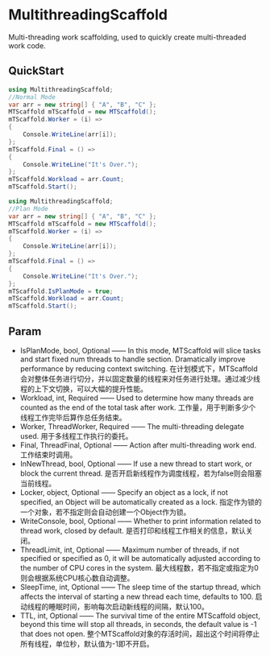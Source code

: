 # MultithreadingScaffold

Multi-threading work scaffolding, used to quickly create multi-threaded work code. 



## QuickStart

```c#
using MultithreadingScaffold;
//Normal Mode
var arr = new string[] { "A", "B", "C" };
MTScaffold mTScaffold = new MTScaffold();
mTScaffold.Worker = (i) =>
{
    Console.WriteLine(arr[i]);
};
mTScaffold.Final = () =>
{
    Console.WriteLine("It's Over.");
};
mTScaffold.Workload = arr.Count;
mTScaffold.Start();
```

```c#
using MultithreadingScaffold;
//Plan Mode
var arr = new string[] { "A", "B", "C" };
MTScaffold mTScaffold = new MTScaffold();
mTScaffold.Worker = (i) =>
{
    Console.WriteLine(arr[i]);
};
mTScaffold.Final = () =>
{
    Console.WriteLine("It's Over.");
};
mTScaffold.IsPlanMode = true;
mTScaffold.Workload = arr.Count;
mTScaffold.Start();
```


## Param

- IsPlanMode, bool, Optional —— In this mode, MTScaffold will slice tasks and start fixed num threads to handle section. Dramatically improve performance by reducing context switching. 在计划模式下，MTScaffold 会对整体任务进行切分，并以固定数量的线程来对任务进行处理。通过减少线程的上下文切换，可以大幅的提升性能。
- Workload, int, Required —— Used to determine how many threads are counted as the end of the total task after work. 工作量，用于判断多少个线程工作完毕后算作总任务结束。
- Worker, ThreadWorker, Required  —— The multi-threading delegate used. 用于多线程工作执行的委托。
- Final, ThreadFinal, Optional —— Action after multi-threading work end. 工作结束时调用。
- InNewThread, bool, Optional —— If use a new thread to start work, or block the current thread. 是否开启新线程作为调度线程，若为false则会阻塞当前线程。
- Locker, object, Optional —— Specify an object as a lock, if not specified, an Object will be automatically created as a lock. 指定作为锁的一个对象，若不指定则会自动创建一个Object作为锁。
- WriteConsole, bool, Optional —— Whether to print information related to thread work, closed by default. 是否打印和线程工作相关的信息，默认关闭。
- ThreadLimit, int, Optional —— Maximum number of threads, if not specified or specified as 0, it will be automatically adjusted according to the number of CPU cores in the system. 最大线程数，若不指定或指定为0则会根据系统CPU核心数自动调整。
- SleepTime, int, Optional —— The sleep time of the startup thread, which affects the interval of starting a new thread each time, defaults to 100. 启动线程的睡眠时间，影响每次启动新线程的间隔，默认100。
- TTL, int, Optional —— The survival time of the entire MTScaffold object, beyond this time will stop all threads, in seconds, the default value is -1 that does not open. 整个MTScaffold对象的存活时间，超出这个时间将停止所有线程，单位秒，默认值为-1即不开启。

